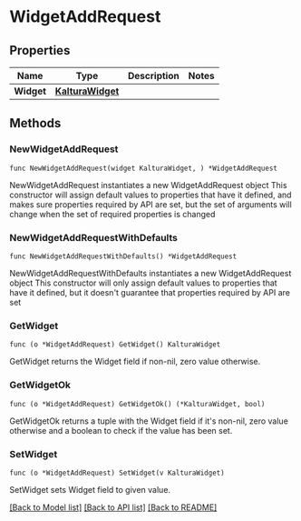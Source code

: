 # WidgetAddRequest

## Properties

Name | Type | Description | Notes
------------ | ------------- | ------------- | -------------
**Widget** | [**KalturaWidget**](KalturaWidget.md) |  | 

## Methods

### NewWidgetAddRequest

`func NewWidgetAddRequest(widget KalturaWidget, ) *WidgetAddRequest`

NewWidgetAddRequest instantiates a new WidgetAddRequest object
This constructor will assign default values to properties that have it defined,
and makes sure properties required by API are set, but the set of arguments
will change when the set of required properties is changed

### NewWidgetAddRequestWithDefaults

`func NewWidgetAddRequestWithDefaults() *WidgetAddRequest`

NewWidgetAddRequestWithDefaults instantiates a new WidgetAddRequest object
This constructor will only assign default values to properties that have it defined,
but it doesn't guarantee that properties required by API are set

### GetWidget

`func (o *WidgetAddRequest) GetWidget() KalturaWidget`

GetWidget returns the Widget field if non-nil, zero value otherwise.

### GetWidgetOk

`func (o *WidgetAddRequest) GetWidgetOk() (*KalturaWidget, bool)`

GetWidgetOk returns a tuple with the Widget field if it's non-nil, zero value otherwise
and a boolean to check if the value has been set.

### SetWidget

`func (o *WidgetAddRequest) SetWidget(v KalturaWidget)`

SetWidget sets Widget field to given value.



[[Back to Model list]](../README.md#documentation-for-models) [[Back to API list]](../README.md#documentation-for-api-endpoints) [[Back to README]](../README.md)


